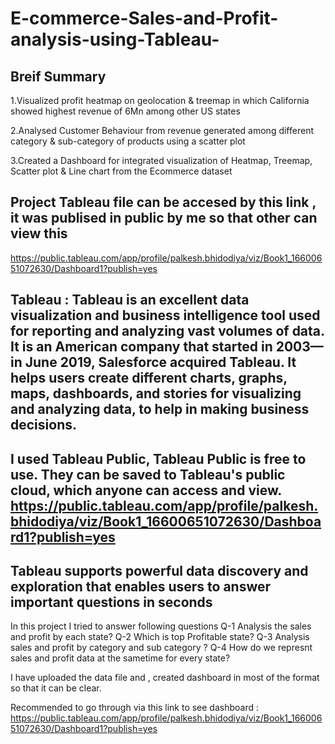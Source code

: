 # E-commerce-Sales-and-Profit-analysis-using-Tableau-
## Breif Summary 
1.Visualized profit heatmap on geolocation & treemap in which California showed highest revenue of 6Mn among other US states

2.Analysed Customer Behaviour from revenue generated among different category & sub-category of products using a scatter plot

3.Created a Dashboard for integrated visualization of Heatmap, Treemap, Scatter plot & Line chart from the Ecommerce dataset


## Project Tableau file can be accesed by this link , it was publised in public by me so that other can view this
https://public.tableau.com/app/profile/palkesh.bhidodiya/viz/Book1_16600651072630/Dashboard1?publish=yes

## Tableau : Tableau is an excellent data visualization and business intelligence tool used for reporting and analyzing vast volumes of data. It is an American company that started in 2003—in June 2019, Salesforce acquired Tableau. It helps users create different charts, graphs, maps, dashboards, and stories for visualizing and analyzing data, to help in making business decisions. 

## I used Tableau Public, Tableau Public is free to use. They can be saved to Tableau's public cloud,  which anyone can access and view.  https://public.tableau.com/app/profile/palkesh.bhidodiya/viz/Book1_16600651072630/Dashboard1?publish=yes

## Tableau supports powerful data discovery and exploration that enables users to answer important questions in seconds
In this project I tried to answer following questions 
Q-1 Analysis the sales and profit by each state? 
Q-2 Which is top Profitable state?
Q-3 Analysis sales and profit by category and sub category ?
Q-4 How do we represnt sales and profit data at the sametime for every state?


I have uploaded the data file and , created dashboard in most of the format so that it can be clear.

Recommended to go through via this link to see dashboard :
https://public.tableau.com/app/profile/palkesh.bhidodiya/viz/Book1_16600651072630/Dashboard1?publish=yes
